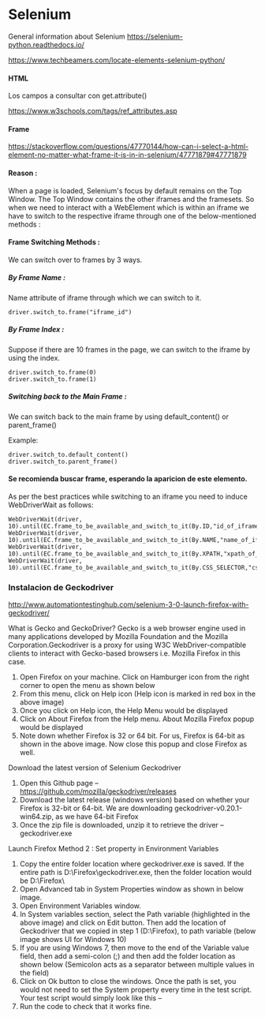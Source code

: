 # Selenium
General information about Selenium
https://selenium-python.readthedocs.io/

https://www.techbeamers.com/locate-elements-selenium-python/



#### HTML

Los campos a consultar con get.attribute()

https://www.w3schools.com/tags/ref_attributes.asp



#### Frame

https://stackoverflow.com/questions/47770144/how-can-i-select-a-html-element-no-matter-what-frame-it-is-in-in-selenium/47771879#47771879


#### Reason :

When a page is loaded, Selenium's focus by default remains on the Top Window. The Top Window contains the other iframes and the framesets. So when we need to interact with a WebElement which is within an iframe we have to switch to the respective iframe through one of the below-mentioned methods :

#### Frame Switching Methods :

We can switch over to frames by 3 ways.

##### By Frame Name :

Name attribute of iframe through which we can switch to it.
```
driver.switch_to.frame("iframe_id")
```

##### By Frame Index :

Suppose if there are 10 frames in the page, we can switch to the iframe by using the index.
```
driver.switch_to.frame(0)
driver.switch_to.frame(1)
```

##### Switching back to the Main Frame :

We can switch back to the main frame by using default_content() or parent_frame()

Example:

```
driver.switch_to.default_content()
driver.switch_to.parent_frame()

```
#### Se recomienda buscar frame, esperando la aparicion de este elemento.

As per the best practices while switching to an iframe you need to induce WebDriverWait as follows:

```
WebDriverWait(driver, 10).until(EC.frame_to_be_available_and_switch_to_it(By.ID,"id_of_iframe"))
WebDriverWait(driver, 10).until(EC.frame_to_be_available_and_switch_to_it(By.NAME,"name_of_iframe"))
WebDriverWait(driver, 10).until(EC.frame_to_be_available_and_switch_to_it(By.XPATH,"xpath_of_iframe"))
WebDriverWait(driver, 10).until(EC.frame_to_be_available_and_switch_to_it(By.CSS_SELECTOR,"css_of_iframe"))
```

### Instalacion de Geckodriver

http://www.automationtestinghub.com/selenium-3-0-launch-firefox-with-geckodriver/

What is Gecko and GeckoDriver? Gecko is a web browser engine used in many applications developed by Mozilla Foundation and the Mozilla Corporation.Geckodriver is a proxy for using W3C WebDriver-compatible clients to interact with Gecko-based browsers i.e. Mozilla Firefox in this case.


1. Open Firefox on your machine. Click on Hamburger icon from the right corner to open the menu as shown below
2. From this menu, click on Help icon (Help icon is marked in red box in the above image)
3. Once you click on Help icon, the Help Menu would be displayed
4. Click on About Firefox from the Help menu. About Mozilla Firefox popup would be displayed
5. Note down whether Firefox is 32 or 64 bit. For us, Firefox is 64-bit as shown in the above image. Now close this popup and close Firefox as well.


Download the latest version of Selenium Geckodriver

1. Open this Github page – https://github.com/mozilla/geckodriver/releases
2. Download the latest release (windows version) based on whether your Firefox is 32-bit or 64-bit. We are downloading geckodriver-v0.20.1-win64.zip, as we have 64-bit Firefox
3. Once the zip file is downloaded, unzip it to retrieve the driver – geckodriver.exe

Launch Firefox Method 2 : Set property in Environment Variables
1. Copy the entire folder location where geckodriver.exe is saved. If the entire path is D:\Firefox\geckodriver.exe, then the folder location would be D:\Firefox\
2. Open Advanced tab in System Properties window as shown in below image.
3. Open Environment Variables window. 
4. In System variables section, select the Path variable (highlighted in the above image) and click on Edit button. Then add the location of Geckodriver that we copied in step 1 (D:\Firefox\), to path variable (below image shows UI for Windows 10)
5. If you are using Windows 7, then move to the end of the Variable value field, then add a semi-colon (;) and then add the folder location as shown below (Semicolon acts as a separator between multiple values in the field)
6. Click on Ok button to close the windows. Once the path is set, you would not need to set the System property every time in the test script. Your test script would simply look like this – 
7. Run the code to check that it works fine.


